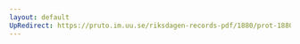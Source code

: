 ```yaml
---
layout: default
UpRedirect: https://pruto.im.uu.se/riksdagen-records-pdf/1880/prot-1880--fk--040/prot-1880--fk--040_034.pdf
---
```

